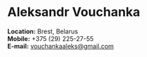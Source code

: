 # **Aleksandr Vouchanka**

**Location:** Brest, Belarus  
**Mobile:** +375 (29) 225-27-55  
**E-mail:** [vouchankaaleks@gmail.com](mailto:vouchankaaleks@gmail.com)
